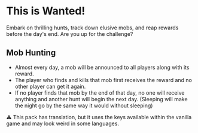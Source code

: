 # This is Wanted!
Embark on thrilling hunts, track down elusive mobs, and reap rewards before the day's end. Are you up for the challenge?

## Mob Hunting
- Almost every day, a mob will be announced to all players along with its reward.
- The player who finds and kills that mob first receives the reward and no other player can get it again.
- If no player finds that mob by the end of that day, no one will receive anything and another hunt will begin the next day. (Sleeping will make the night go by the same way it would without sleeping)

⚠️ This pack has translation, but it uses the keys available within the vanilla game and may look weird in some languages.
